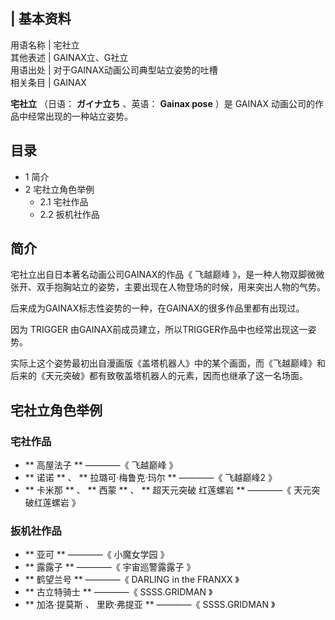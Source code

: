 |  **基本资料**  
---  
用语名称  |  宅社立   
其他表述  |  GAINAX立、G社立   
用语出处  |  对于GAINAX动画公司典型站立姿势的吐槽   
相关条目  |  GAINAX   
  
**宅社立** （日语：  **ガイナ立ち** 、英语：  **Gainax pose** ）是  GAINAX  动画公司的作品中经常出现的一种站立姿势。

##  目录

  * 1  简介 
  * 2  宅社立角色举例 
    * 2.1  宅社作品 
    * 2.2  扳机社作品 

##  简介

宅社立出自日本著名动画公司GAINAX的作品《  飞越巅峰  》，是一种人物双脚微微张开、双手抱胸站立的姿势，主要出现在人物登场的时候，用来突出人物的气势。

后来成为GAINAX标志性姿势的一种，在GAINAX的很多作品里都有出现过。

因为  TRIGGER  由GAINAX前成员建立，所以TRIGGER作品中也经常出现这一姿势。

实际上这个姿势最初出自漫画版《盖塔机器人》中的某个画面，而《飞越巅峰》和后来的《天元突破》都有致敬盖塔机器人的元素，因而也继承了这一名场面。

##  宅社立角色举例

###  宅社作品

  * ** 高屋法子  ** ————《  飞越巅峰  》 
  * ** 诺诺  ** 、 ** 拉璐可‧梅鲁克‧玛尔  ** ————《  飞越巅峰2  》 
  * ** 卡米那  ** 、 ** 西蒙  ** 、 ** 超天元突破 红莲螺岩  ** ————《  天元突破红莲螺岩  》 

###  扳机社作品

  * ** 亚可  ** ————《  小魔女学园  》 
  * ** 露露子  ** ————《  宇宙巡警露露子  》 
  * ** 鹤望兰号  ** ————《  DARLING in the FRANXX  》 
  * ** 古立特骑士  ** ————《  SSSS.GRIDMAN  》 
  * ** 加洛·提莫斯  、  里欧·弗提亚  ** ————《  SSSS.GRIDMAN  》 

  

